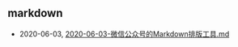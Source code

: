 ## markdown
* 2020-06-03, [2020-06-03-微信公众号的Markdown排版工具.md](../posts\2020-06-03-微信公众号的Markdown排版工具.md)